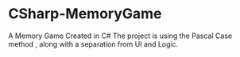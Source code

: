 # CSharp-MemoryGame
A Memory Game Created in C#
The project is using the Pascal Case method , along with a separation  from UI and Logic.
